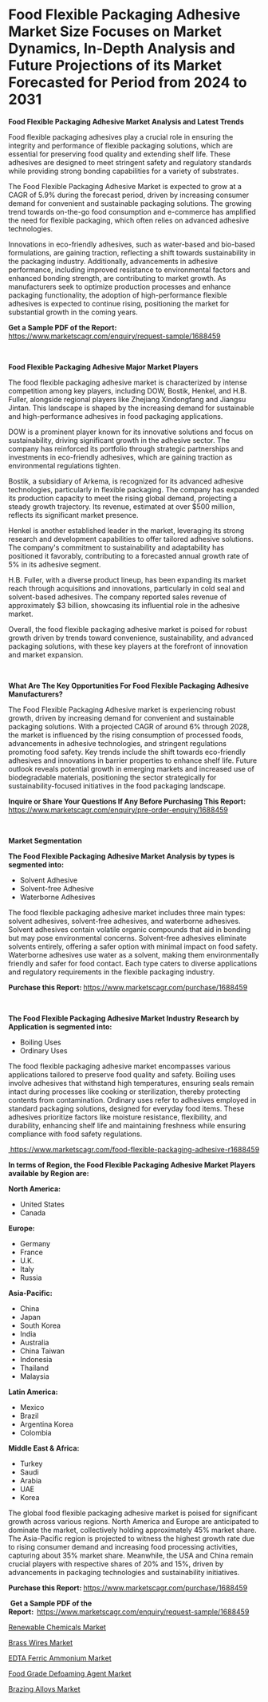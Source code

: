 <p><h1>Food Flexible Packaging Adhesive Market Size Focuses on Market Dynamics, In-Depth Analysis and Future Projections of its Market Forecasted for Period from 2024 to 2031</h1></p><p><strong>Food Flexible Packaging Adhesive Market Analysis and Latest Trends</strong></p>
<p><p>Food flexible packaging adhesives play a crucial role in ensuring the integrity and performance of flexible packaging solutions, which are essential for preserving food quality and extending shelf life. These adhesives are designed to meet stringent safety and regulatory standards while providing strong bonding capabilities for a variety of substrates.</p><p>The Food Flexible Packaging Adhesive Market is expected to grow at a CAGR of 5.9% during the forecast period, driven by increasing consumer demand for convenient and sustainable packaging solutions. The growing trend towards on-the-go food consumption and e-commerce has amplified the need for flexible packaging, which often relies on advanced adhesive technologies. </p><p>Innovations in eco-friendly adhesives, such as water-based and bio-based formulations, are gaining traction, reflecting a shift towards sustainability in the packaging industry. Additionally, advancements in adhesive performance, including improved resistance to environmental factors and enhanced bonding strength, are contributing to market growth. As manufacturers seek to optimize production processes and enhance packaging functionality, the adoption of high-performance flexible adhesives is expected to continue rising, positioning the market for substantial growth in the coming years.</p></p>
<p><strong>Get a Sample PDF of the Report:&nbsp;</strong> <a href="https://www.marketscagr.com/enquiry/request-sample/1688459?utm_campaign=1339&utm_medium=2&utm_source=Github&utm_content=ia&utm_term=17102024&utm_id=food-flexible-packaging-adhesive">https://www.marketscagr.com/enquiry/request-sample/1688459</a></p>
<p>&nbsp;</p>
<p><strong>Food Flexible Packaging Adhesive Major Market Players</strong></p>
<p><p>The food flexible packaging adhesive market is characterized by intense competition among key players, including DOW, Bostik, Henkel, and H.B. Fuller, alongside regional players like Zhejiang Xindongfang and Jiangsu Jintan. This landscape is shaped by the increasing demand for sustainable and high-performance adhesives in food packaging applications.</p><p>DOW is a prominent player known for its innovative solutions and focus on sustainability, driving significant growth in the adhesive sector. The company has reinforced its portfolio through strategic partnerships and investments in eco-friendly adhesives, which are gaining traction as environmental regulations tighten.</p><p>Bostik, a subsidiary of Arkema, is recognized for its advanced adhesive technologies, particularly in flexible packaging. The company has expanded its production capacity to meet the rising global demand, projecting a steady growth trajectory. Its revenue, estimated at over $500 million, reflects its significant market presence.</p><p>Henkel is another established leader in the market, leveraging its strong research and development capabilities to offer tailored adhesive solutions. The company's commitment to sustainability and adaptability has positioned it favorably, contributing to a forecasted annual growth rate of 5% in its adhesive segment.</p><p>H.B. Fuller, with a diverse product lineup, has been expanding its market reach through acquisitions and innovations, particularly in cold seal and solvent-based adhesives. The company reported sales revenue of approximately $3 billion, showcasing its influential role in the adhesive market.</p><p>Overall, the food flexible packaging adhesive market is poised for robust growth driven by trends toward convenience, sustainability, and advanced packaging solutions, with these key players at the forefront of innovation and market expansion.</p></p>
<p>&nbsp;</p>
<p><strong>What Are The Key Opportunities For Food Flexible Packaging Adhesive Manufacturers?</strong></p>
<p><p>The Food Flexible Packaging Adhesive market is experiencing robust growth, driven by increasing demand for convenient and sustainable packaging solutions. With a projected CAGR of around 6% through 2028, the market is influenced by the rising consumption of processed foods, advancements in adhesive technologies, and stringent regulations promoting food safety. Key trends include the shift towards eco-friendly adhesives and innovations in barrier properties to enhance shelf life. Future outlook reveals potential growth in emerging markets and increased use of biodegradable materials, positioning the sector strategically for sustainability-focused initiatives in the food packaging landscape.</p></p>
<p><strong>Inquire or Share Your Questions If Any Before Purchasing This Report:</strong> <a href="https://www.marketscagr.com/enquiry/pre-order-enquiry/1688459?utm_campaign=1339&utm_medium=2&utm_source=Github&utm_content=ia&utm_term=17102024&utm_id=food-flexible-packaging-adhesive">https://www.marketscagr.com/enquiry/pre-order-enquiry/1688459</a></p>
<p>&nbsp;</p>
<p><strong>Market Segmentation</strong></p>
<p><strong>The Food Flexible Packaging Adhesive Market Analysis by types is segmented into:</strong></p>
<p><ul><li>Solvent Adhesive</li><li>Solvent-free Adhesive</li><li>Waterborne Adhesives</li></ul></p>
<p><p>The food flexible packaging adhesive market includes three main types: solvent adhesives, solvent-free adhesives, and waterborne adhesives. Solvent adhesives contain volatile organic compounds that aid in bonding but may pose environmental concerns. Solvent-free adhesives eliminate solvents entirely, offering a safer option with minimal impact on food safety. Waterborne adhesives use water as a solvent, making them environmentally friendly and safer for food contact. Each type caters to diverse applications and regulatory requirements in the flexible packaging industry.</p></p>
<p><strong>Purchase this Report:&nbsp;</strong><a href="https://www.marketscagr.com/purchase/1688459?utm_campaign=1339&utm_medium=2&utm_source=Github&utm_content=ia&utm_term=17102024&utm_id=food-flexible-packaging-adhesive">https://www.marketscagr.com/purchase/1688459</a></p>
<p>&nbsp;</p>
<p><strong>The Food Flexible Packaging Adhesive Market Industry Research by Application is segmented into:</strong></p>
<p><ul><li>Boiling Uses</li><li>Ordinary Uses</li></ul></p>
<p><p>The food flexible packaging adhesive market encompasses various applications tailored to preserve food quality and safety. Boiling uses involve adhesives that withstand high temperatures, ensuring seals remain intact during processes like cooking or sterilization, thereby protecting contents from contamination. Ordinary uses refer to adhesives employed in standard packaging solutions, designed for everyday food items. These adhesives prioritize factors like moisture resistance, flexibility, and durability, enhancing shelf life and maintaining freshness while ensuring compliance with food safety regulations.</p></p>
<p><a href="https://www.marketscagr.com/food-flexible-packaging-adhesive-r1688459?utm_campaign=1339&utm_medium=2&utm_source=Github&utm_content=ia&utm_term=17102024&utm_id=food-flexible-packaging-adhesive">&nbsp;https://www.marketscagr.com/food-flexible-packaging-adhesive-r1688459</a></p>
<p><strong>In terms of Region, the Food Flexible Packaging Adhesive Market Players available by Region are:</strong></p>
<p>
    <p> <strong> North America: </strong>
        <ul>
            <li>United States</li>
            <li>Canada</li>
        </ul>
        </p> 
    <p> <strong> Europe: </strong>
        <ul>
            <li>Germany</li>
            <li>France</li>
            <li>U.K.</li>
            <li>Italy</li>
            <li>Russia</li>
        </ul>
        </p> 
    <p> <strong> Asia-Pacific: </strong>
        <ul>
            <li>China</li>
            <li>Japan</li>
            <li>South Korea</li>
            <li>India</li>
            <li>Australia</li>
            <li>China Taiwan</li>
            <li>Indonesia</li>
            <li>Thailand</li>
            <li>Malaysia</li>
        </ul>
        </p> 
    <p> <strong> Latin America: </strong>
        <ul>
            <li>Mexico</li>
            <li>Brazil</li>
            <li>Argentina Korea</li>
            <li>Colombia</li>
        </ul>
        </p> 
    <p> <strong> Middle East & Africa: </strong>
        <ul>
            <li>Turkey</li>
            <li>Saudi</li>
            <li>Arabia</li>
            <li>UAE</li>
            <li>Korea</li>
        </ul>
    </p>
    </p>
<p><p>The global food flexible packaging adhesive market is poised for significant growth across various regions. North America and Europe are anticipated to dominate the market, collectively holding approximately 45% market share. The Asia-Pacific region is projected to witness the highest growth rate due to rising consumer demand and increasing food processing activities, capturing about 35% market share. Meanwhile, the USA and China remain crucial players with respective shares of 20% and 15%, driven by advancements in packaging technologies and sustainability initiatives.</p></p>
<p><strong>Purchase this Report: </strong><a href="https://www.marketscagr.com/purchase/1688459?utm_campaign=1339&utm_medium=2&utm_source=Github&utm_content=ia&utm_term=17102024&utm_id=food-flexible-packaging-adhesive">https://www.marketscagr.com/purchase/1688459</a></p>
<p>&nbsp;<strong>Get a Sample PDF of the Report:&nbsp;&nbsp;</strong><a href="https://www.marketscagr.com/enquiry/request-sample/1688459?utm_campaign=1339&utm_medium=2&utm_source=Github&utm_content=ia&utm_term=17102024&utm_id=food-flexible-packaging-adhesive">https://www.marketscagr.com/enquiry/request-sample/1688459</a></p>
<p><strong></strong></p>
<p><p><a href="https://www.linkedin.com/pulse/unlocking-growth-potential-strategic-analysis-renewable-chemicals-jddlf?utm_campaign=1339&utm_medium=2&utm_source=Github&utm_content=ia&utm_term=17102024&utm_id=food-flexible-packaging-adhesive">Renewable Chemicals Market</a></p><p><a href="https://www.linkedin.com/pulse/brass-wires-market-industry-trends-forecast-period-from-2024-ekxbf?utm_campaign=1339&utm_medium=2&utm_source=Github&utm_content=ia&utm_term=17102024&utm_id=food-flexible-packaging-adhesive">Brass Wires Market</a></p><p><a href="https://github.com/jessika4zyyh/Market-Research-Report-List-1/blob/main/edta-ferric-ammonium-market.md?utm_campaign=1339&utm_medium=2&utm_source=Github&utm_content=ia&utm_term=17102024&utm_id=food-flexible-packaging-adhesive">EDTA Ferric Ammonium Market</a></p><p><a href="https://github.com/kandidbn/Market-Research-Report-List-1/blob/main/food-grade-defoaming-agent-market.md?utm_campaign=1339&utm_medium=2&utm_source=Github&utm_content=ia&utm_term=17102024&utm_id=food-flexible-packaging-adhesive">Food Grade Defoaming Agent Market</a></p><p><a href="https://www.linkedin.com/pulse/decoding-brazing-alloys-market-signals-growth-algorithms-p06jf?utm_campaign=1339&utm_medium=2&utm_source=Github&utm_content=ia&utm_term=17102024&utm_id=food-flexible-packaging-adhesive">Brazing Alloys Market</a></p></p>